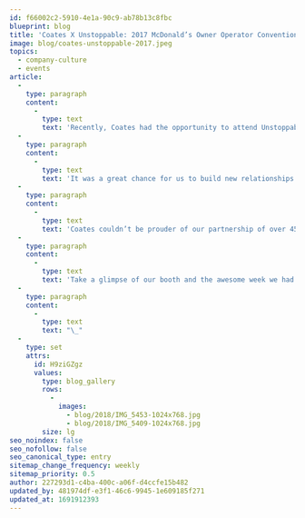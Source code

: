 ```yaml
---
id: f66002c2-5910-4e1a-90c9-ab78b13c8fbc
blueprint: blog
title: 'Coates X Unstoppable: 2017 McDonald’s Owner Operator Convention'
image: blog/coates-unstoppable-2017.jpeg
topics:
  - company-culture
  - events
article:
  -
    type: paragraph
    content:
      -
        type: text
        text: 'Recently, Coates had the opportunity to attend Unstoppable 2017 down in Victoria just in time for the Melbourne Cup. The event provided eye-opening insight into the increasing presence of technology within the future of the Quick Service Restaurant (QSR) industry.'
  -
    type: paragraph
    content:
      -
        type: text
        text: 'It was a great chance for us to build new relationships as well as meet our friends from McDonald’s Australia and New Zealand. Not only was the week enlightening and informative, the Coates Crew was able to bask in the energy from the Melbourne Cup!'
  -
    type: paragraph
    content:
      -
        type: text
        text: 'Coates couldn’t be prouder of our partnership of over 45 years with McDonald’s Australia and can’t wait to see what the future holds for us.'
  -
    type: paragraph
    content:
      -
        type: text
        text: 'Take a glimpse of our booth and the awesome week we had with McDonald’s!'
  -
    type: paragraph
    content:
      -
        type: text
        text: "\_"
  -
    type: set
    attrs:
      id: H9ziGZgz
      values:
        type: blog_gallery
        rows:
          -
            images: 
              - blog/2018/IMG_5453-1024x768.jpg
              - blog/2018/IMG_5409-1024x768.jpg
        size: lg
seo_noindex: false
seo_nofollow: false
seo_canonical_type: entry
sitemap_change_frequency: weekly
sitemap_priority: 0.5
author: 227293d1-c4ba-400c-a06f-d4ccfe15b482
updated_by: 481974df-e3f1-46c6-9945-1e609185f271
updated_at: 1691912393
---
```

